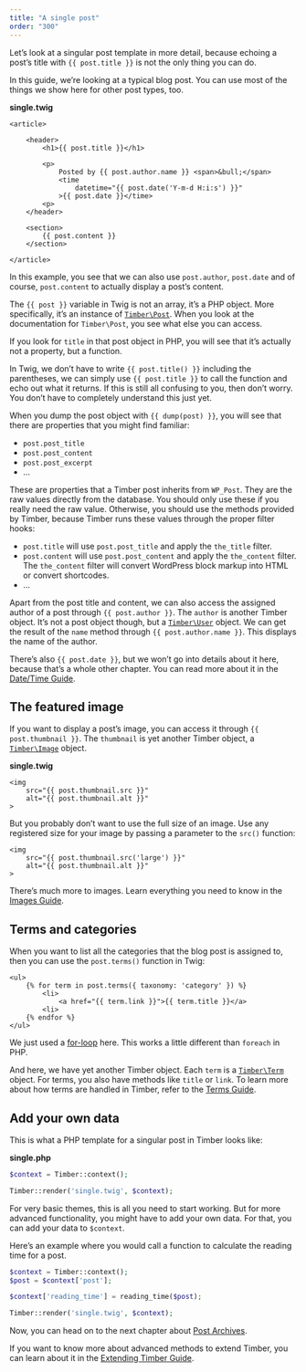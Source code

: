 ```yaml
---
title: "A single post"
order: "300"
---
```


Let’s look at a singular post template in more detail, because echoing a post’s title with `{{ post.title }}` is not the only thing you can do.

In this guide, we’re looking at a typical blog post. You can use most of the things we show here for other post types, too.

**single.twig**

```twig
<article>

    <header>
        <h1>{{ post.title }}</h1>

        <p>
            Posted by {{ post.author.name }} <span>&bull;</span>
            <time
                datetime="{{ post.date('Y-m-d H:i:s') }}"
            >{{ post.date }}</time>
        <p>
    </header>

    <section>
        {{ post.content }}
    </section>

</article>
```

In this example, you see that we can also use `post.author`, `post.date` and of course, `post.content` to actually display a post’s content.

The `{{ post }}` variable in Twig is not an array, it’s a PHP object. More specifically, it’s an instance of [`Timber\Post`](https://timber.github.io/docs/v2/reference/timber-post/). When you look at the documentation for `Timber\Post`, you see what else you can access.

If you look for `title` in that post object in PHP, you will see that it’s actually not a property, but a function.

In Twig, we don’t have to write `{{ post.title() }}` including the parentheses, we can simply use `{{ post.title }}` to call the function and echo out what it returns. If this is still all confusing to you, then don’t worry. You don’t have to completely understand this just yet.

When you dump the post object with `{{ dump(post) }}`, you will see that there are properties that you might find familiar:

- `post.post_title`
- `post.post_content`
- `post.post_excerpt`
- …

These are properties that a Timber post inherits from `WP_Post`. They are the raw values directly from the database. You should only use these if you really need the raw value. Otherwise, you should use the methods provided by Timber, because Timber runs these values through the proper filter hooks:

- `post.title` will use `post.post_title` and apply the `the_title` filter.
- `post.content` will use `post.post_content` and apply the `the_content` filter. The `the_content` filter will convert WordPress block markup into HTML or convert shortcodes.
- …

Apart from the post title and content, we can also access the assigned author of a post through `{{ post.author }}`. The `author` is another Timber object. It’s not a post object though, but a [`Timber\User`](https://timber.github.io/docs/v2/reference/timber-user/) object. We can get the result of the `name` method through `{{ post.author.name }}`. This displays the name of the author.

There’s also `{{ post.date }}`, but we won’t go into details about it here, because that’s a whole other chapter. You can read more about it in the [Date/Time Guide](https://timber.github.io/docs/v2/guides/date-time/).

## The featured image

If you want to display a post’s image, you can access it through `{{ post.thumbnail }}`. The `thumbnail` is yet another Timber object, a [`Timber\Image`](https://timber.github.io/docs/v2/reference/timber-image/) object.

**single.twig**

```twig
<img
    src="{{ post.thumbnail.src }}"
    alt="{{ post.thumbnail.alt }}"
>
```

But you probably don’t want to use the full size of an image. Use any registered size for your image by passing a parameter to the `src()` function:

```twig
<img
    src="{{ post.thumbnail.src('large') }}"
    alt="{{ post.thumbnail.alt }}"
>
```

There’s much more to images. Learn everything you need to know in the [Images Guide](https://timber.github.io/docs/v2/guides/cookbook-images/).

## Terms and categories

When you want to list all the categories that the blog post is assigned to, then you can use the `post.terms()` function in Twig:

```twig
<ul>
    {% for term in post.terms({ taxonomy: 'category' }) %}
        <li>
            <a href="{{ term.link }}">{{ term.title }}</a>
        <li>
    {% endfor %}
</ul>
```

We just used a [for-loop](https://twig.symfony.com/doc/tags/for.html) here. This works a little different than `foreach` in PHP.

And here, we have yet another Timber object. Each `term` is a [`Timber\Term`](https://timber.github.io/docs/v2/reference/timber-term/) object. For terms, you also have methods like `title` or `link`. To learn more about how terms are handled in Timber, refer to the [Terms Guide](https://timber.github.io/docs/v2/guides/terms/).

## Add your own data

This is what a PHP template for a singular post in Timber looks like:

**single.php**

```php
$context = Timber::context();

Timber::render('single.twig', $context);
```

For very basic themes, this is all you need to start working. But for more advanced functionality, you might have to add your own data. For that, you can add your data to `$context`.

Here’s an example where you would call a function to calculate the reading time for a post.

```php
$context = Timber::context();
$post = $context['post'];

$context['reading_time'] = reading_time($post);

Timber::render('single.twig', $context);
```

Now, you can head on to the next chapter about [Post Archives](https://timber.github.io/docs/v2/getting-started/a-post-archive/).

If you want to know more about advanced methods to extend Timber, you can learn about it in the [Extending Timber Guide](https://timber.github.io/docs/v2/guides/extending-timber/).
